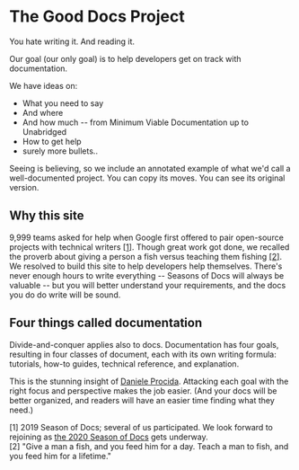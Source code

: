 # The Good Docs Project

You hate writing it. And reading it.

Our goal (our only goal) is to help developers get on track with
documentation.

We have ideas on:

  * What you need to say
  * And where
  * And how much -- from Minimum Viable Documentation up to Unabridged
  * How to get help
  * surely more bullets..

Seeing is believing, so we include an annotated example of what we'd call a
well-documented project. You can copy its moves. You can see its original version.


## Why this site

9,999 teams asked for help when Google first offered to pair open-source
projects with technical writers [[1]](#season_fn). Though great work got
done, we recalled the proverb about giving a person a fish versus teaching
them fishing [[2]](#fish_fn).  We
resolved to build this site to help developers help themselves. There's never enough hours
to write everything -- Seasons of Docs will always be valuable -- but
you will better understand your requirements, and the docs you do do write will
be sound.

## Four things called documentation

Divide-and-conquer applies also to docs. Documentation has four goals,
resulting in four classes of document, each with its own writing formula: tutorials, how-to guides, technical reference, and explanation.

This is the stunning insight of [Daniele Procida](https://documentation.divio.com).
Attacking each goal with the right focus and perspective makes the job easier. (And your docs will be
better organized, and readers will have an easier time finding what they need.)


<a name="season_fn"></a>[1] 2019 Season of Docs; several of us participated. We look forward to rejoining as [the 2020 Season of Docs](https://developers.google.com/season-of-docs/) gets underway.<br>
<a name="fish_fn"></a>[2] "Give a man a fish, and you feed 
him for a day. Teach a man to fish, and you feed him for a lifetime."
